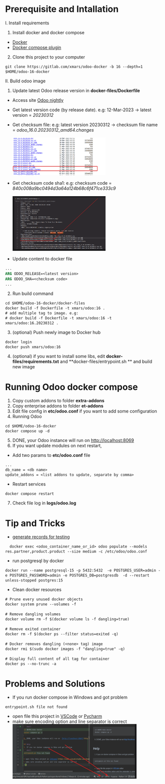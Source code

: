 # Prerequisite and Intallation

I. Install requirements

1. Install docker and docker compose

+ [Docker](https://docs.docker.com/engine/install/)
+ [Docker compose plugin](https://docs.docker.com/compose/install/linux/)


2. Clone this project to your computer

```shell
git clone https://gitlab.com/xmars/odoo-docker -b 16 --depth=1 $HOME/odoo-16-docker
```

II. Build odoo image

1. Update latest Odoo release version in **docker-files/Dockerfile**

+ Access site [Odoo nightly](http://nightly.odoo.com/16.0/nightly/deb/)
+ Get latest version code (by release date). e.g: 12-Mar-2023 -> latest version = *20230312*
+ Get checksum file: e.g: latest version 20230312 -> checksum file name = *odoo_16.0.20230312_amd64.changes*<br/><br/>
  <img src="img/nightly-release.png" alt="alt text" width="300" height="120">

+ Get checksum code sha1: e.g: checksum code = *840c008a9bc0494d3a64a124b68c6f471ce333c9* <br/><br/>
  <img src="img/release-checksum.png" alt="alt text" width="300" height="176">
+ Update content to docker file

```dockerfile
...
ARG ODOO_RELEASE=<latest version>
ARG ODOO_SHA=<checksum code>
...
```

2. Run build command

```shell
cd $HOME/odoo-16-docker/docker-files
docker build -f Dockerfile -t xmars/odoo:16 .
# add multiple tag to image. e.g:  
# docker build -f Dockerfile -t xmars/odoo:16 -t xmars/odoo:16.20230312 .
```

3. (optional) Push newly image to Docker hub

```shell
docker login
docker push xmars/odoo:16
```

4. (optional) if you want to install some libs, edit **docker-files/requirements.txt** and **docker-files/entrypoint.sh
   **
   and build new image

# Running Odoo docker compose

1. Copy custom addons to folder **extra-addons**
2. Copy enterprise addons to folder **et-addons**
3. Edit file config in **etc/odoo.conf** if you want to add some configuration
4. Running Odoo

```shell
cd $HOME/odoo-16-docker
docker compose up -d
```

5. DONE, your Odoo instance will run on  [http://localhost:8069](http://localhost:8069)
6. If you want update modules on next restart,

+ Add two params to **etc/odoo.conf** file

```
...
db_name = <db name>
update_addons = <list addons to update, separate by comma>
```

+ Restart services

```shell
docker compose restart
```

7. Check file log in **logs/odoo.log**

# Tip and Tricks

+ [generate records for testing](https://www.odoo.com/documentation/16.0/developer/reference/cli.html#database-population)

```shell
  docker exec <odoo_container_name_or_id> odoo populate --models res.partner,product.product --size medium -c /etc/odoo/odoo.conf
```

+ run postgresql by docker

```shell
docker run --name postgresql-15 -p 5432:5432  -e POSTGRES_USER=admin -e POSTGRES_PASSWORD=admin -e POSTGRES_DB=postgresdb  -d --restart unless-stopped postgres:15
```

+ Clean docker resources

```shell
# Prune every unused docker objects
docker system prune --volumes -f

# Remove dangling volumes
docker volume rm -f $(docker volume ls -f dangling=true)

# Remove exited container
docker rm -f $(docker ps --filter status=exited -q)

# Docker removes dangling (<none> tag) image
docker rmi $(sudo docker images -f "dangling=true" -q)

# Display full content of all tag for container
docker ps --no-trunc -a
```

# Problems and Solutions

+ If you run docker compose in Windows and got problem

```shell
entrypoint.sh file not found
```

+ open file this project in [VSCode](https://code.visualstudio.com/download)
  or [Pycharm](https://www.jetbrains.com/pycharm/download/)
+ make sure encoding option and line separator is correct <br/>
  <img src="img/encoding-problem.png" alt="alt text" width="400" height="176">


